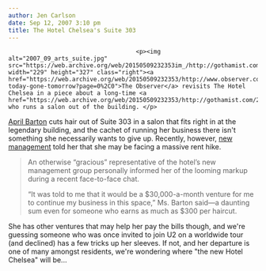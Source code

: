 ```yaml
---
author: Jen Carlson
date: Sep 12, 2007 3:10 pm
title: The Hotel Chelsea's Suite 303
---
```


	
										<p><img alt="2007_09_arts_suite.jpg" src="https://web.archive.org/web/20150509232353im_/http://gothamist.com/attachments/arts_jen/2007_09_arts_suite.jpg" width="229" height="327" class="right"><a href="https://web.archive.org/web/20150509232353/http://www.observer.com/2007/hair-today-gone-tomorrow?page=0%2C0">The Observer</a> revisits The Hotel Chelsea in a piece about a long-time <a href="https://web.archive.org/web/20150509232353/http://gothamist.com/2007/07/19/video_of_the_da_88.php">resident</a> who runs a salon out of the building. </p>

<p><a href="https://web.archive.org/web/20150509232353/http://www.suite303.com/bios/bios.html">April Barton</a> cuts hair out of Suite 303 in a salon that fits right in at the legendary building, and the cachet of running her business there isn&apos;t something she necessarily wants to give up. Recently, however, <a href="https://web.archive.org/web/20150509232353/http://gothamist.com/2007/06/19/chelsea.php">new management</a> told her that she may be facing a massive rent hike. </p><blockquote>An otherwise &#x201C;gracious&#x201D; representative of the hotel&#x2019;s new management group personally informed her of the looming markup during a recent face-to-face chat.<p></p>

<p>&#x201C;It was told to me that it would be a $30,000-a-month venture for me to continue my business in this space,&#x201D; Ms. Barton said&#x2014;a daunting sum even for someone who earns as much as $300 per haircut.</p></blockquote>She has other ventures that may help her pay the bills though, and we&apos;re guessing someone who was once invited to join U2 on a worldwide tour (and declined) has a few tricks up her sleeves. If not, and her departure is one of many amongst residents, we&apos;re wondering where &quot;the new Hotel Chelsea&quot; will be...<p></p>					
										
									
				